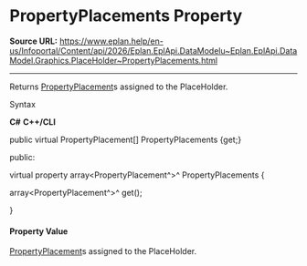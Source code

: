 # PropertyPlacements Property

**Source URL:** https://www.eplan.help/en-us/Infoportal/Content/api/2026/Eplan.EplApi.DataModelu~Eplan.EplApi.DataModel.Graphics.PlaceHolder~PropertyPlacements.html

---

Returns [PropertyPlacement](Eplan.EplApi.DataModelu~Eplan.EplApi.DataModel.Graphics.PropertyPlacement.html)s assigned to the PlaceHolder.

Syntax

**C#**
**C++/CLI**


public virtual PropertyPlacement[] PropertyPlacements {get;}

public:

virtual property array<PropertyPlacement^>^ PropertyPlacements {

   array<PropertyPlacement^>^ get();

}


#### Property Value

[PropertyPlacement](Eplan.EplApi.DataModelu~Eplan.EplApi.DataModel.Graphics.PropertyPlacement.html)s assigned to the PlaceHolder.

